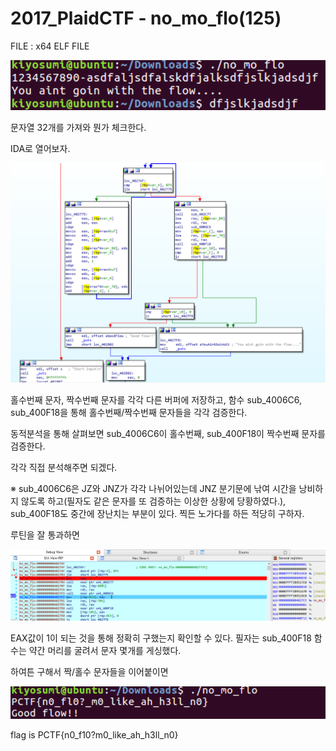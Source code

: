 # 2017_PlaidCTF - no_mo_flo(125)

FILE : x64 ELF FILE

![](./image/1.png)

문자열 32개를 가져와 뭔가 체크한다.

IDA로 열어보자.

![](./image/2.png)

홀수번째 문자, 짝수번째 문자를 각각 다른 버퍼에 저장하고, 함수 sub_4006C6, sub_400F18을 통해 홀수번째/짝수번째 문자들을 각각 검증한다.



동적분석을 통해 살펴보면 sub_4006C6이 홀수번째, sub_400F18이 짝수번째 문자를 검증한다.



각각 직접 분석해주면 되겠다.

※ sub_4006C6은 JZ와 JNZ가 각각 나뉘어있는데 JNZ 분기문에 낚여 시간을 낭비하지 않도록 하고(필자도 같은 문자를 또 검증하는 이상한 상황에 당황하였다.), sub_400F18도 중간에 장난치는 부분이 있다. 찍든 노가다를 하든 적당히 구하자.



루틴을 잘 통과하면

![](./image/3.png)

EAX값이 1이 되는 것을 통해 정확히 구했는지 확인할 수 있다. 필자는 sub_400F18 함수는 약간 머리를 굴려서 문자 몇개를 게싱했다.



하여튼 구해서 짝/홀수 문자들을 이어붙이면

![](./image/4.png)

flag is PCTF{n0_f10?m0_like_ah_h3ll_n0}

